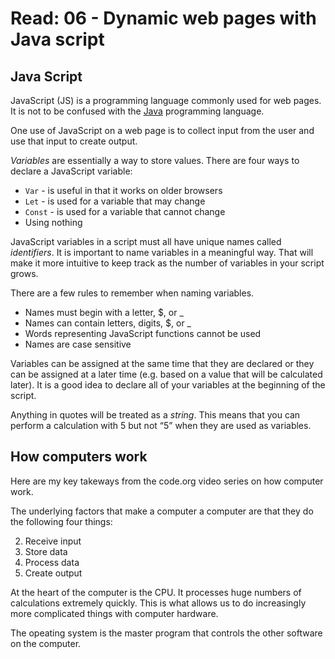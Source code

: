 # Read: 06 - Dynamic web pages with Java script

## Java Script

JavaScript (JS) is a programming language commonly used for web pages. It is not to be confused with the [Java](https://en.wikipedia.org/wiki/Java_(programming_language)) programming language.

One use of JavaScript on a web page is to collect input from the user and use that input to create output.

_Variables_ are essentially a way to store values. There are four ways to declare a JavaScript variable:

- `Var` - is useful in that it works on older browsers
- `Let` - is used for a variable that may change
- `Const` - is used for a variable that cannot change
- Using nothing

JavaScript variables in a script must all have unique names called _identifiers_. It is important to name variables in a meaningful way. That will make it more intuitive to keep track as the number of variables in your script grows.

There are a few rules to remember when naming variables.

- Names must begin with a letter, $, or \_
- Names can contain letters, digits, $, or \_
- Words representing JavaScript functions cannot be used
- Names are case sensitive

Variables can be assigned at the same time that they are declared or they can be assigned at a later time \(e.g. based on a value that will be calculated later\). It is a good idea to declare all of your variables at the beginning of the script.

Anything in quotes will be treated as a _string_. This means that you can perform a calculation with 5 but not “5” when they are used as variables.

## How computers work

Here are my key takeways from the code.org video series on how computer work.

The underlying factors that make a computer a computer are that they do the following four things:

2. Receive input
2. Store data
2. Process data
2. Create output

At the heart of the computer is the CPU. It processes huge numbers of calculations extremely quickly. This is what allows us to do increasingly more complicated things with computer hardware.

The opeating system is the master program that controls the other software on the computer.
